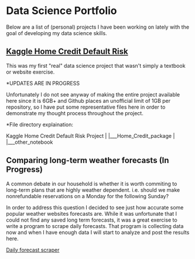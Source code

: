 # Data Science Portfolio

Below are a list of (personal) projects I have been working on lately with the goal of developing my data science skills. 

## [Kaggle Home Credit Default Risk](https://www.kaggle.com/c/home-credit-default-risk)
This was my first "real" data science project that wasn't simply a textbook or website exercise.

*UPDATES ARE IN PROGRESS

Unfortunately I do not see anyway of making the entire project available here since it is 6GB+ and Github places an unofficial limit of 1GB per repository, so I have put some representative files here in order to demonstrate my thought process throughout the project. 

*File directory explaination:

Kaggle Home Credit Default Risk Project
|
|___Home_Credit_package 
|
|___other_notebook


## Comparing long-term weather forecasts (In Progress)
A common debate in our household is whether it is worth commiting to long-term plans that are highly weather dependent. i.e. should we make nonrefundable reservations on a Monday for the following Sunday?

In order to address this question I decided to see just how accurate some popular weather websites forecasts are. While it was unfortunate that I could not find any saved long term forecasts, it was a great exercise to write a program to scrape daily forecasts. That program is collecting data now and when I have enough data I will start to analyze and post the results here.

[Daily forecast scraper](get_daily_weather_forecasts_notebook.ipynb)
